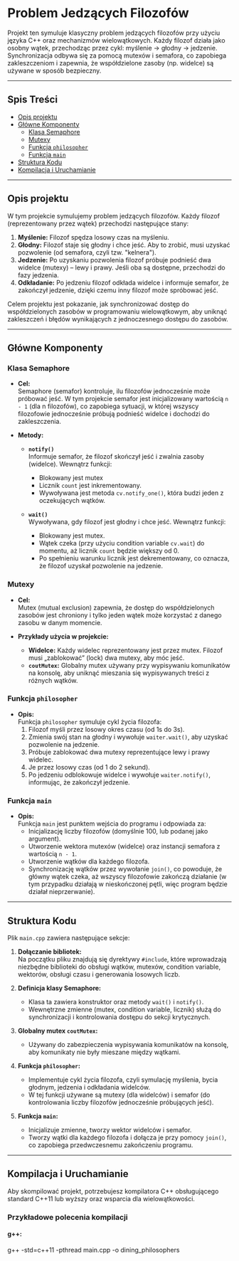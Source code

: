 # Problem Jedzących Filozofów

Projekt ten symuluje klasyczny problem jedzących filozofów przy użyciu języka C++ oraz mechanizmów wielowątkowych. Każdy filozof działa jako osobny wątek, przechodząc przez cykl: myślenie → głodny → jedzenie. Synchronizacja odbywa się za pomocą mutexów i semafora, co zapobiega zakleszczeniom i zapewnia, że współdzielone zasoby (np. widelce) są używane w sposób bezpieczny.

---

## Spis Treści

- [Opis projektu](#opis-projektu)
- [Główne Komponenty](#główne-komponenty)
  - [Klasa Semaphore](#klasa-semaphore)
  - [Mutexy](#mutexy)
  - [Funkcja `philosopher`](#funkcja-philosopher)
  - [Funkcja `main`](#funkcja-main)
- [Struktura Kodu](#struktura-kodu)
- [Kompilacja i Uruchamianie](#kompilacja-i-uruchamianie)
---

## Opis projektu

W tym projekcie symulujemy problem jedzących filozofów. Każdy filozof (reprezentowany przez wątek) przechodzi następujące stany:

1. **Myślenie:** Filozof spędza losowy czas na myśleniu.
2. **Głodny:** Filozof staje się głodny i chce jeść. Aby to zrobić, musi uzyskać pozwolenie (od semafora, czyli tzw. "kelnera").
3. **Jedzenie:** Po uzyskaniu pozwolenia filozof próbuje podnieść dwa widelce (mutexy) – lewy i prawy. Jeśli oba są dostępne, przechodzi do fazy jedzenia.
4. **Odkładanie:** Po jedzeniu filozof odkłada widelce i informuje semafor, że zakończył jedzenie, dzięki czemu inny filozof może spróbować jeść.

Celem projektu jest pokazanie, jak synchronizować dostęp do współdzielonych zasobów w programowaniu wielowątkowym, aby uniknąć zakleszczeń i błędów wynikających z jednoczesnego dostępu do zasobów.

---

## Główne Komponenty

### Klasa Semaphore

- **Cel:**  
  Semaphore (semafor) kontroluje, ilu filozofów jednocześnie może próbować jeść. W tym projekcie semafor jest inicjalizowany wartością `n - 1` (dla n filozofów), co zapobiega sytuacji, w której wszyscy filozofowie jednocześnie próbują podnieść widelce i dochodzi do zakleszczenia.

- **Metody:**
  - **`notify()`**  
    Informuje semafor, że filozof skończył jeść i zwalnia zasoby (widelce). Wewnątrz funkcji:
    - Blokowany jest mutex
    - Licznik `count` jest inkrementowany.
    - Wywoływana jest metoda `cv.notify_one()`, która budzi jeden z oczekujących wątków.
  
  - **`wait()`**  
    Wywoływana, gdy filozof jest głodny i chce jeść. Wewnątrz funkcji:
    - Blokowany jest mutex.
    - Wątek czeka (przy użyciu condition variable `cv.wait`) do momentu, aż licznik `count` będzie większy od 0.
    - Po spełnieniu warunku licznik jest dekrementowany, co oznacza, że filozof uzyskał pozwolenie na jedzenie.

### Mutexy

- **Cel:**  
  Mutex (mutual exclusion) zapewnia, że dostęp do współdzielonych zasobów jest chroniony i tylko jeden wątek może korzystać z danego zasobu w danym momencie.
  
- **Przykłady użycia w projekcie:**
  - **Widelce:** Każdy widelec reprezentowany jest przez mutex. Filozof musi „zablokować” (lock) dwa mutexy, aby móc jeść.
  - **`coutMutex`:** Globalny mutex używany przy wypisywaniu komunikatów na konsolę, aby uniknąć mieszania się wypisywanych treści z różnych wątków.

### Funkcja `philosopher`

- **Opis:**  
  Funkcja `philosopher` symuluje cykl życia filozofa:
  1. Filozof myśli przez losowy okres czasu (od 1s do 3s).
  2. Zmienia swój stan na głodny i wywołuje `waiter.wait()`, aby uzyskać pozwolenie na jedzenie.
  3. Próbuje zablokować dwa mutexy reprezentujące lewy i prawy widelec.
  4. Je przez losowy czas (od 1 do 2 sekund).
  5. Po jedzeniu odblokowuje widelce i wywołuje `waiter.notify()`, informując, że zakończył jedzenie.

### Funkcja `main`

- **Opis:**  
  Funkcja `main` jest punktem wejścia do programu i odpowiada za:
  - Inicjalizację liczby filozofów (domyślnie 100, lub podanej jako argument).
  - Utworzenie wektora mutexów (widelce) oraz instancji semafora z wartością `n - 1`.
  - Utworzenie wątków dla każdego filozofa.
  - Synchronizację wątków przez wywołanie `join()`, co powoduje, że główny wątek czeka, aż wszyscy filozofowie zakończą działanie (w tym przypadku działają w nieskończonej pętli, więc program będzie działał nieprzerwanie).

---

## Struktura Kodu

Plik `main.cpp` zawiera następujące sekcje:

1. **Dołączanie bibliotek:**  
   Na początku pliku znajdują się dyrektywy `#include`, które wprowadzają niezbędne biblioteki do obsługi wątków, mutexów, condition variable, wektorów, obsługi czasu i generowania losowych liczb.

2. **Definicja klasy Semaphore:**  
   - Klasa ta zawiera konstruktor oraz metody `wait()` i `notify()`.  
   - Wewnętrzne zmienne (mutex, condition variable, licznik) służą do synchronizacji i kontrolowania dostępu do sekcji krytycznych.

3. **Globalny mutex `coutMutex`:**  
   - Używany do zabezpieczenia wypisywania komunikatów na konsolę, aby komunikaty nie były mieszane między wątkami.

4. **Funkcja `philosopher`:**  
   - Implementuje cykl życia filozofa, czyli symulację myślenia, bycia głodnym, jedzenia i odkładania widelców.
   - W tej funkcji używane są mutexy (dla widelców) i semafor (do kontrolowania liczby filozofów jednocześnie próbujących jeść).

5. **Funkcja `main`:**  
   - Inicjalizuje zmienne, tworzy wektor widelców i semafor.
   - Tworzy wątki dla każdego filozofa i dołącza je przy pomocy `join()`, co zapobiega przedwczesnemu zakończeniu programu.

---

## Kompilacja i Uruchamianie

Aby skompilować projekt, potrzebujesz kompilatora C++ obsługującego standard C++11 lub wyższy oraz wsparcia dla wielowątkowości.

### Przykładowe polecenia kompilacji

#### g++:

g++ -std=c++11 -pthread main.cpp -o dining_philosophers
